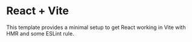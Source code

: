 # React + Vite

This template provides a minimal setup to get React working in Vite with HMR and some ESLint rule.
